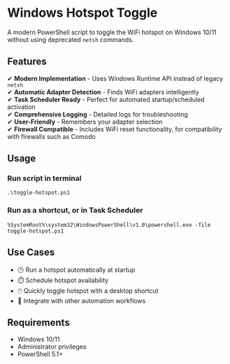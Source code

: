 # Windows Hotspot Toggle  

A modern PowerShell script to toggle the WiFi hotspot on Windows 10/11 without using deprecated `netsh` commands.  

## Features  

✔ **Modern Implementation** - Uses Windows Runtime API instead of legacy `netsh`  
✔ **Automatic Adapter Detection** - Finds WiFi adapters intelligently  
✔ **Task Scheduler Ready** - Perfect for automated startup/scheduled activation  
✔ **Comprehensive Logging** - Detailed logs for troubleshooting  
✔ **User-Friendly** - Remembers your adapter selection  
✔ **Firewall Compatible** - Includes WiFi reset functionality, for compatibility with firewalls such as Comodo

## Usage

### Run script in terminal
`.\toggle-hotspot.ps1`

### Run as a shortcut, or in Task Scheduler
`%SystemRoot%\system32\WindowsPowerShell\v1.0\powershell.exe -file toggle-hotspot.ps1`

## Use Cases  

- 🕒 Run a hotspot automatically at startup  
- ⏱️ Schedule hotspot availability  
- 🖱️ Quickly toggle hotspot with a desktop shortcut  
- 🤖 Integrate with other automation workflows  

## Requirements  

- Windows 10/11  
- Administrator privileges  
- PowerShell 5.1+  
